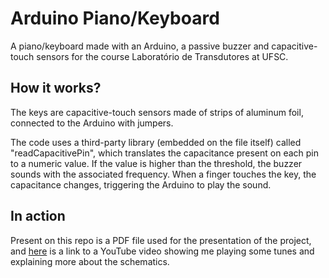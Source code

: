 # Arduino Piano/Keyboard
A piano/keyboard made with an Arduino, a passive buzzer and capacitive-touch sensors for the course Laboratório de Transdutores at UFSC.

## How it works?
The keys are capacitive-touch sensors made of strips of aluminum foil, connected to the Arduino with jumpers.

The code uses a third-party library (embedded on the file itself) called "readCapacitivePin", which translates the capacitance present on each pin to a numeric value. If the value is higher than the threshold, the buzzer sounds with the associated frequency. When a finger touches the key, the capacitance changes, triggering the Arduino to play the sound.

## In action

Present on this repo is a PDF file used for the presentation of the project, and [here](https://youtu.be/3rInVPDhtQo) is a link to a YouTube video showing me playing some tunes and explaining more about the schematics.
